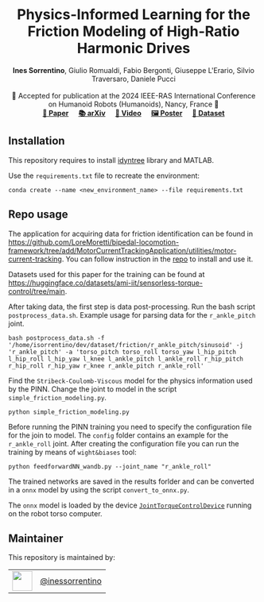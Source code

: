 <h1 align="center">
  Physics-Informed Learning for the Friction Modeling
  of High-Ratio Harmonic Drives

</h1>

<div align="center">
<b>Ines Sorrentino</b>, Giulio Romualdi, Fabio Bergonti, 
Giuseppe L'Erario, Silvio Traversaro, Daniele Pucci <br> <br>
</div>

<div align="center">
    📅 Accepted for publication at the 2024 IEEE-RAS International Conference on Humanoid Robots (Humanoids), Nancy, France 🤖
</div>

<div align="center">
   <a href="https://ieeexplore.ieee.org/document/10769966/"><b>📜 Paper</b></a> &nbsp;&nbsp;&nbsp;
   <a href="https://arxiv.org/abs/2410.12685"><b>📚 arXiv</b></a> &nbsp;&nbsp;&nbsp;
   <a href="https://www.youtube.com/watch?v=aVTaQcAHQ5Y"><b>🎥 Video</b></a> &nbsp;&nbsp;&nbsp;
   <a href=""><b>🖼️ Poster</b></a> &nbsp;&nbsp;&nbsp;
   <a href="https://huggingface.co/datasets/ami-iit/paper_Sorrentino_Humanoids2024_Friction"><b>📂 Dataset</b></a>
</div>

## Installation
This repository requires to install [idyntree](https://github.com/robotology/idyntree) library and MATLAB.

Use the `requirements.txt` file to recreate the environment:

```
conda create --name <new_environment_name> --file requirements.txt
```

## Repo usage

The application for acquiring data for friction identification can be found in https://github.com/LoreMoretti/bipedal-locomotion-framework/tree/add/MotorCurrentTrackingApplication/utilities/motor-current-tracking. You can follow instruction in the [repo](https://github.com/LoreMoretti/bipedal-locomotion-framework/tree/add/MotorCurrentTrackingApplication) to install and use it.

Datasets used for this paper for the training can be found at https://huggingface.co/datasets/ami-iit/sensorless-torque-control/tree/main.

After taking data, the first step is data post-processing. Run the bash script `postprocess_data.sh`. Example usage for parsing data for the `r_ankle_pitch` joint.

```
bash postprocess_data.sh -f '/home/isorrentino/dev/dataset/friction/r_ankle_pitch/sinusoid' -j 'r_ankle_pitch' -a 'torso_pitch torso_roll torso_yaw l_hip_pitch l_hip_roll l_hip_yaw l_knee l_ankle_pitch l_ankle_roll r_hip_pitch r_hip_roll r_hip_yaw r_knee r_ankle_pitch r_ankle_roll'
```

Find the `Stribeck-Coulomb-Viscous` model for the physics information used by the PINN. Change the joint to model in the script `simple_friction_modeling.py`.

```
python simple_friction_modeling.py
```

Before running the PINN training you need to specify the configuration file for the join to model. The `config` folder contains an example for the `r_ankle_roll` joint. After creating the configuration file you can run the training by means of `wight&biases` tool:

```
python feedforwardNN_wandb.py --joint_name "r_ankle_roll"
```

The trained networks are saved in the results forlder and can be converted in a `onnx` model by using the script `convert_to_onnx.py`.

The `onnx` model is loaded by the device [`JointTorqueControlDevice`](https://github.com/ami-iit/bipedal-locomotion-framework/tree/master/devices/JointTorqueControlDevice) running on the robot torso computer.

## Maintainer

This repository is maintained by:

| | |
|:---:|:---:|
| [<img src="https://user-images.githubusercontent.com/43743081/89022636-a17e9e00-d322-11ea-9abd-92cda85d3705.jpeg" width="40">](https://github.com/isorrentino) | [@inessorrentino](https://github.com/isorrentino) |
